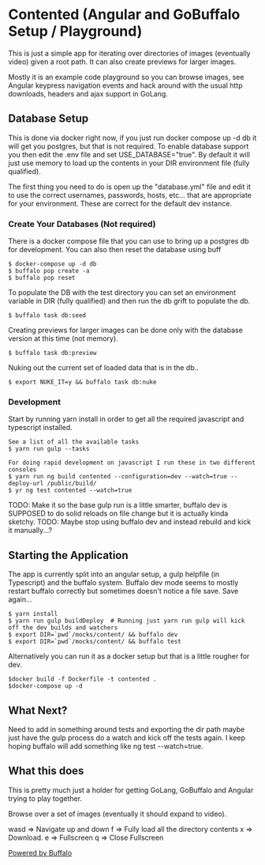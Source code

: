 # Contented (Angular and GoBuffalo Setup / Playground)

This is just a simple app for iterating over directories of images (eventually video) given a root path.  It can also create
previews for larger images.

Mostly it is an example code playground so you can browse images, see Angular keypress navigation events and hack around
with the usual http downloads, headers and ajax support in GoLang.

## Database Setup

This is done via docker right now, if you just run docker compose up -d db it will get you postgres, but that is not required.
To enable database support you then edit the .env file and set USE_DATABASE="true".  By default it will just use memory
to load up the contents in your DIR environment file (fully qualified).

The first thing you need to do is open up the "database.yml" file and edit it to use the correct 
usernames, passwords, hosts, etc... that are appropriate for your environment.  These are correct 
for the default dev instance.

### Create Your Databases (Not required)

There is a docker compose file that you can use to bring up a postgres db for development.  You can also then reset the database using buff

    $ docker-compose up -d db
    $ buffalo pop create -a
    $ buffalo pop reset

To populate the DB with the test directory you can set an environment variable in DIR (fully qualified) and then
run the db grift to populate the db.

    $ buffalo task db:seed

Creating previews for larger images can be done only with the database version at this time (not memory).

    $ buffalo task db:preview

Nuking out the current set of loaded data that is in the db..

    $ export NUKE_IT=y && buffalo task db:nuke


###  Development
Start by running yarn install in order to get all the required javascript and typescript installed.

    See a list of all the available tasks
    $ yarn run gulp --tasks 

    For doing rapid development on javascript I run these in two different consoles
    $ yarn run ng build contented --configuration=dev --watch=true --deploy-url /public/build/
    $ yr ng test contented --watch=true

TODO: Make it so the base gulp run is a little smarter, buffalo dev is SUPPOSED to do solid reloads on file
change but it is actually kinda sketchy.
TODO: Maybe stop using buffalo dev and instead rebuild and kick it manually...?

## Starting the Application

The app is currently split into an angular setup, a gulp helpfile (in Typescript) and the buffalo system.  Buffalo dev
mode seems to mostly restart buffalo correctly but sometimes doesn't notice a file save.  Save again...

    $ yarn install
    $ yarn run gulp buildDeploy  # Running just yarn run gulp will kick off the dev builds and watchers
	$ export DIR=`pwd`/mocks/content/ && buffalo dev
	$ export DIR=`pwd`/mocks/content/ && buffalo test

Alternatively you can run it as a docker setup but that is a little rougher for dev.

    $docker build -f Dockerfile -t contented . 
    $docker-compose up -d

## What Next?

Need to add in something around tests and exporting the dir path maybe just have the gulp process do a watch
and kick off the tests again.  I keep hoping buffalo will add something like ng test --watch=true.

## What this does

This is pretty much just a holder for getting GoLang, GoBuffalo and Angular trying to play together.

Browse over a set of images (eventually it should expand to video).

wasd => Navigate up and down
f => Fully load all the directory contents
x => Download. 
e => Fullscreen
q => Close Fullscreen

[Powered by Buffalo](http://gobuffalo.io)
